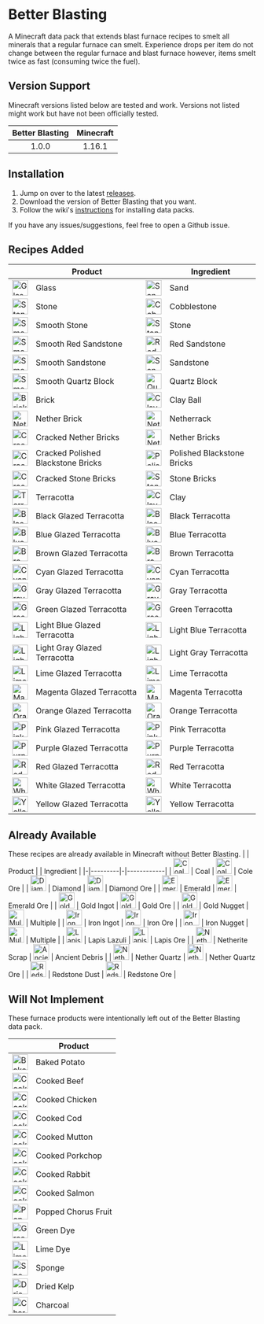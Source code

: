 # Better Blasting
A Minecraft data pack that extends blast furnace recipes to smelt all minerals
that a regular furnace can smelt. Experience drops per item do not change between
the regular furnace and blast furnace however, items smelt twice as fast
(consuming twice the fuel).

## Version Support
Minecraft versions listed below are tested and work. Versions not listed might
work but have not been officially tested.

| Better Blasting | Minecraft |
|:-------------:|:-------------:|
| 1.0.0 | 1.16.1 |

## Installation
1. Jump on over to the latest [releases](https://github.com/ghunteranderson/better_blasting/releases).
2. Download the version of Better Blasting that you want.
3. Follow the wiki's [instructions](https://minecraft.gamepedia.com/Tutorials/Installing_a_data_pack) for installing data packs.

If you have any issues/suggestions, feel free to open a Github issue.


## Recipes Added
| | Product | | Ingredient |
|-|---------|-|------------|
| <img src="https://gamepedia.cursecdn.com/minecraft_gamepedia/1/15/Glass.png" alt="Glass" height="32" /> | Glass | <img src="https://gamepedia.cursecdn.com/minecraft_gamepedia/b/b0/Sand_JE5_BE2.png" alt="Sand" height="32" /> | Sand |
| <img src="https://gamepedia.cursecdn.com/minecraft_gamepedia/thumb/2/29/Stone_JE4_BE2.png/150px-Stone_JE4_BE2.png" alt="Stone" height="32" /> | Stone | <img src="https://gamepedia.cursecdn.com/minecraft_gamepedia/thumb/6/6a/Cobblestone_JE6_BE3.png/150px-Cobblestone_JE6_BE3.png" alt="Cobblestone" height="32" /> | Cobblestone |
| <img src="https://gamepedia.cursecdn.com/minecraft_gamepedia/thumb/d/d8/Smooth_Stone_JE2_BE2.png/150px-Smooth_Stone_JE2_BE2.png" alt="Smooth Stone" height="32" /> | Smooth Stone | <img src="https://gamepedia.cursecdn.com/minecraft_gamepedia/thumb/2/29/Stone_JE4_BE2.png/150px-Stone_JE4_BE2.png" alt="Stone" height="32" /> | Stone |
| <img src="https://gamepedia.cursecdn.com/minecraft_gamepedia/thumb/d/d3/Smooth_Red_Sandstone.png/150px-Smooth_Red_Sandstone.png" alt="Smooth Red Sandstone" height="32" /> | Smooth Red Sandstone | <img src="https://gamepedia.cursecdn.com/minecraft_gamepedia/4/47/Red_Sandstone_JE4_BE2.png" alt="Red Sandstone" height="32" /> | Red Sandstone |
| <img src="https://gamepedia.cursecdn.com/minecraft_gamepedia/thumb/3/3c/Smooth_Sandstone.png/150px-Smooth_Sandstone.png" alt="Smooth Sandstone" height="32" /> | Smooth Sandstone | <img src="https://gamepedia.cursecdn.com/minecraft_gamepedia/e/eb/Sandstone_JE6_BE2.png" alt="Sandstone" height="32" /> | Sandstone |
| <img src="https://gamepedia.cursecdn.com/minecraft_gamepedia/3/31/Smooth_Quartz_Block.png" alt="Smooth Quartz Block" height="32" /> | Smooth Quartz Block | <img src="https://gamepedia.cursecdn.com/minecraft_gamepedia/thumb/4/4f/Block_of_Quartz_JE3_BE2.png/150px-Block_of_Quartz_JE3_BE2.png" alt="Quartz Block" height="32" /> | Quartz Block |
| <img src="https://gamepedia.cursecdn.com/minecraft_gamepedia/thumb/3/32/Brick_JE2_BE2.png/150px-Brick_JE2_BE2.png" alt="Brick" height="32" /> | Brick | <img src="https://gamepedia.cursecdn.com/minecraft_gamepedia/thumb/4/42/Clay_JE2_BE2.png/150px-Clay_JE2_BE2.png" alt="Clay Ball" height="32" /> | Clay Ball |
| <img src="https://gamepedia.cursecdn.com/minecraft_gamepedia/thumb/4/49/Nether_Brick_JE2_BE2.png/150px-Nether_Brick_JE2_BE2.png" alt="Nether Brick" height="32" /> | Nether Brick | <img src="https://gamepedia.cursecdn.com/minecraft_gamepedia/thumb/0/02/Netherrack_JE4_BE2.png/150px-Netherrack_JE4_BE2.png" alt="Netherrack" height="32" /> | Netherrack |
| <img src="https://gamepedia.cursecdn.com/minecraft_gamepedia/thumb/e/ed/Cracked_Nether_Bricks_JE1.png/150px-Cracked_Nether_Bricks_JE1.png" alt="Cracked Nether Bricks" height="32" /> | Cracked Nether Bricks | <img src="https://gamepedia.cursecdn.com/minecraft_gamepedia/thumb/9/99/Nether_Bricks_JE3_BE4.png/150px-Nether_Bricks_JE3_BE4.png" alt="Nether Bricks" height="32" /> | Nether Bricks |
| <img src="https://gamepedia.cursecdn.com/minecraft_gamepedia/thumb/2/2e/Polished_Blackstone_Bricks_JE1.png/150px-Polished_Blackstone_Bricks_JE1.png?version=3cce9be0bfbdda3a5b9187f9f69cec75" alt="Cracked Polished Blackstone Bricks" height="32" /> | Cracked Polished Blackstone Bricks | <img src="https://gamepedia.cursecdn.com/minecraft_gamepedia/thumb/2/2e/Polished_Blackstone_Bricks_JE1.png/150px-Polished_Blackstone_Bricks_JE1.png?version=3cce9be0bfbdda3a5b9187f9f69cec75" alt="Polished Blackstone Bricks" height="32" /> | Polished Blackstone Bricks |
| <img src="https://gamepedia.cursecdn.com/minecraft_gamepedia/thumb/f/f1/Cracked_Stone_Bricks_JE3_BE2.png/150px-Cracked_Stone_Bricks_JE3_BE2.png" alt="Cracked Stone Bricks" height="32" /> | Cracked Stone Bricks | <img src="https://gamepedia.cursecdn.com/minecraft_gamepedia/thumb/5/5a/Stone_Bricks_JE3_BE2.png/150px-Stone_Bricks_JE3_BE2.png" alt="Stone Bricks" height="32" /> | Stone Bricks |
| <img src="https://gamepedia.cursecdn.com/minecraft_gamepedia/thumb/e/e8/Terracotta_JE2_BE2.png/150px-Terracotta_JE2_BE2.png" alt="Terracotta" height="32" /> | Terracotta | <img src="https://gamepedia.cursecdn.com/minecraft_gamepedia/thumb/c/c3/Clay_Block_JE2_BE2.png/150px-Clay_Block_JE2_BE2.png" alt="Clay" height="32" /> | Clay |
| <img src="https://gamepedia.cursecdn.com/minecraft_gamepedia/b/b7/Black_Glazed_Terracotta.png" alt="Black Glazed Terracotta" height="32" /> | Black Glazed Terracotta | <img src="https://gamepedia.cursecdn.com/minecraft_gamepedia/a/a3/Black_Terracotta_JE1_BE1.png" alt="Black Terracotta" height="32" /> | Black Terracotta |
| <img src="https://gamepedia.cursecdn.com/minecraft_gamepedia/4/4c/Blue_Glazed_Terracotta.png" alt="Blue Glazed Terracotta" height="32" /> | Blue Glazed Terracotta | <img src="https://gamepedia.cursecdn.com/minecraft_gamepedia/8/8b/Blue_Terracotta_JE1_BE1.png?version=fd5a7eefd168b67bd0d23005c0e4c8b8" alt="Blue Terracotta" height="32" /> | Blue Terracotta |
| <img src="https://gamepedia.cursecdn.com/minecraft_gamepedia/8/88/Brown_Glazed_Terracotta.png" alt="Brown Glazed Terracotta" height="32" /> | Brown Glazed Terracotta | <img src="https://gamepedia.cursecdn.com/minecraft_gamepedia/6/61/Brown_Terracotta_JE1_BE1.png" alt="Brown Terracotta" height="32" /> | Brown Terracotta |
| <img src="https://gamepedia.cursecdn.com/minecraft_gamepedia/6/6c/Cyan_Glazed_Terracotta.png" alt="Cyan Glazed Terracotta" height="32" /> | Cyan Glazed Terracotta | <img src="https://gamepedia.cursecdn.com/minecraft_gamepedia/c/c2/Cyan_Terracotta_JE1_BE1.png" alt="Cyan Terracotta" height="32" /> | Cyan Terracotta |
| <img src="https://gamepedia.cursecdn.com/minecraft_gamepedia/c/c0/Gray_Glazed_Terracotta.png" alt="Gray Glazed Terracotta" height="32" /> | Gray Glazed Terracotta | <img src="https://gamepedia.cursecdn.com/minecraft_gamepedia/a/a4/Gray_Terracotta_JE1_BE1.png?version=3dea6d9e4e7cb209d8b6ee9a018214f8" alt="Gray Terracotta" height="32" /> | Gray Terracotta |
| <img src="https://gamepedia.cursecdn.com/minecraft_gamepedia/3/38/Green_Glazed_Terracotta.png" alt="Green Glazed Terracotta" height="32" /> | Green Glazed Terracotta | <img src="https://gamepedia.cursecdn.com/minecraft_gamepedia/7/7b/Green_Terracotta_JE1_BE1.png" alt="Green Terracotta" height="32" /> | Green Terracotta |
| <img src="https://gamepedia.cursecdn.com/minecraft_gamepedia/4/4b/Light_Blue_Glazed_Terracotta.png" alt="Light Blue Glazed Terracotta" height="32" /> | Light Blue Glazed Terracotta | <img src="https://gamepedia.cursecdn.com/minecraft_gamepedia/0/05/Light_Blue_Terracotta_JE1_BE1.png" alt="Light Blue Terracotta" height="32" /> | Light Blue Terracotta |
| <img src="https://gamepedia.cursecdn.com/minecraft_gamepedia/8/8e/Light_Gray_Glazed_Terracotta.png" alt="Light Gray Glazed Terracotta" height="32" /> | Light Gray Glazed Terracotta | <img src="https://gamepedia.cursecdn.com/minecraft_gamepedia/7/7e/Light_Gray_Terracotta_JE1_BE1.png" alt="Light Gray Terracotta" height="32" /> | Light Gray Terracotta |
| <img src="https://gamepedia.cursecdn.com/minecraft_gamepedia/2/22/Lime_Glazed_Terracotta.png" alt="Lime Glazed Terracotta" height="32" /> | Lime Glazed Terracotta | <img src="https://gamepedia.cursecdn.com/minecraft_gamepedia/0/07/Lime_Terracotta_JE1_BE1.png" alt="Lime Terracotta" height="32" /> | Lime Terracotta |
| <img src="https://gamepedia.cursecdn.com/minecraft_gamepedia/6/62/Magenta_Glazed_Terracotta.png" alt="Magenta Glazed Terracotta" height="32" /> | Magenta Glazed Terracotta | <img src="https://gamepedia.cursecdn.com/minecraft_gamepedia/c/c5/Magenta_Terracotta_JE1_BE1.png" alt="Magenta Terracotta" height="32" /> | Magenta Terracotta |
| <img src="https://gamepedia.cursecdn.com/minecraft_gamepedia/0/00/Orange_Glazed_Terracotta.png" alt="Orange Glazed Terracotta" height="32" /> | Orange Glazed Terracotta | <img src="https://gamepedia.cursecdn.com/minecraft_gamepedia/0/07/Orange_Terracotta_JE1_BE1.png" alt="Orange Terracotta" height="32" /> | Orange Terracotta |
| <img src="https://gamepedia.cursecdn.com/minecraft_gamepedia/d/d3/Pink_Glazed_Terracotta.png" alt="Pink Glazed Terracotta" height="32" /> | Pink Glazed Terracotta | <img src="https://gamepedia.cursecdn.com/minecraft_gamepedia/b/b7/Pink_Terracotta_JE1_BE1.png" alt="Pink Terracotta" height="32" /> | Pink Terracotta |
| <img src="https://gamepedia.cursecdn.com/minecraft_gamepedia/e/e0/Purple_Glazed_Terracotta.png" alt="Purple Glazed Terracotta" height="32" /> | Purple Glazed Terracotta | <img src="https://gamepedia.cursecdn.com/minecraft_gamepedia/4/4f/Purple_Terracotta_JE1_BE1.png" alt="Purple Terracotta" height="32" /> | Purple Terracotta |
| <img src="https://gamepedia.cursecdn.com/minecraft_gamepedia/a/aa/Red_Glazed_Terracotta.png" alt="Red Glazed Terracotta" height="32" /> | Red Glazed Terracotta | <img src="https://gamepedia.cursecdn.com/minecraft_gamepedia/d/da/Red_Terracotta_JE1_BE1.png" alt="Red Terracotta" height="32" /> | Red Terracotta |
| <img src="https://gamepedia.cursecdn.com/minecraft_gamepedia/a/a7/White_Glazed_Terracotta.png" alt="White Glazed Terracotta" height="32" /> | White Glazed Terracotta | <img src="https://gamepedia.cursecdn.com/minecraft_gamepedia/4/4c/White_Terracotta_JE1_BE1.png" alt="White Terracotta" height="32" /> | White Terracotta |
| <img src="https://gamepedia.cursecdn.com/minecraft_gamepedia/2/29/Yellow_Glazed_Terracotta.png?version=d9043d4a5d1da60fd746b935f64dfc83" alt="Yellow Glazed Terracotta" height="32" /> | Yellow Glazed Terracotta | <img src="https://gamepedia.cursecdn.com/minecraft_gamepedia/f/f9/Yellow_Terracotta_JE1_BE1.png" alt="Yellow Terracotta" height="32" /> | Yellow Terracotta |


## Already Available
These recipes are already available in Minecraft without Better Blasting.
| | Product | | Ingredient |
|-|---------|-|------------|
| <img src="https://gamepedia.cursecdn.com/minecraft_gamepedia/5/5f/Coal_JE3_BE2.png" alt="Coal" height="32" /> | Coal | <img src="https://gamepedia.cursecdn.com/minecraft_gamepedia/thumb/d/d6/Coal_Ore_JE2_BE2.png/150px-Coal_Ore_JE2_BE2.png" alt="Coal Ore" height="32" /> | Cole Ore |
| <img src="https://gamepedia.cursecdn.com/minecraft_gamepedia/thumb/6/6a/Diamond_JE2_BE2.png/150px-Diamond_JE2_BE2.png" alt="Diamond" height="32" /> | Diamond | <img src="https://gamepedia.cursecdn.com/minecraft_gamepedia/thumb/b/b5/Diamond_Ore_JE3_BE3.png/150px-Diamond_Ore_JE3_BE3.png" alt="Diamond Ore" height="32" /> | Diamond Ore |
| <img src="https://gamepedia.cursecdn.com/minecraft_gamepedia/thumb/2/26/Emerald_JE3_BE3.png/150px-Emerald_JE3_BE3.png" alt="Emerald" height="32" /> | Emerald | <img src="https://gamepedia.cursecdn.com/minecraft_gamepedia/thumb/5/59/Emerald_Ore_JE2_BE2.png/150px-Emerald_Ore_JE2_BE2.png" alt="Emerald Ore" height="32" /> | Emerald Ore |
| <img src="https://gamepedia.cursecdn.com/minecraft_gamepedia/thumb/5/57/Gold_Ingot_JE3_BE2.png/150px-Gold_Ingot_JE3_BE2.png" alt="Gold Ingot" height="32" /> | Gold Ingot | <img src="https://gamepedia.cursecdn.com/minecraft_gamepedia/thumb/b/b9/Gold_Ore_JE3_BE2.png/150px-Gold_Ore_JE3_BE2.png" alt="Gold Ore" height="32" /> | Gold Ore |
| <img src="https://gamepedia.cursecdn.com/minecraft_gamepedia/thumb/2/2d/Gold_Nugget_JE2_BE2.png/150px-Gold_Nugget_JE2_BE2.png" alt="Gold Nugget" height="32" /> | Gold Nugget | <img src="https://gamepedia.cursecdn.com/minecraft_gamepedia/d/db/Golden_Sword_JE3_BE2.png" alt="Multiple" height="32" /> | Multiple |
| <img src="https://gamepedia.cursecdn.com/minecraft_gamepedia/thumb/0/06/Iron_Ingot_JE2_BE2.png/150px-Iron_Ingot_JE2_BE2.png" alt="Iron Ingot" height="32" /> | Iron Ingot | <img src="https://gamepedia.cursecdn.com/minecraft_gamepedia/thumb/0/0c/Iron_Ore_JE3.png/150px-Iron_Ore_JE3.png" alt="Iron Ore" height="32" /> | Iron Ore |
| <img src="https://gamepedia.cursecdn.com/minecraft_gamepedia/thumb/e/ea/Iron_Nugget_JE1_BE1.png/150px-Iron_Nugget_JE1_BE1.png" alt="Iron Nugget" height="32" /> | Iron Nugget | <img src="https://gamepedia.cursecdn.com/minecraft_gamepedia/8/8e/Iron_Sword_JE2_BE2.png" alt="Multiple" height="32" /> | Multiple |
| <img src="https://gamepedia.cursecdn.com/minecraft_gamepedia/thumb/4/43/Lapis_Lazuli_JE2_BE2.png/150px-Lapis_Lazuli_JE2_BE2.png" alt="Lapis Lazuli" height="32" /> | Lapis Lazuli | <img src="https://gamepedia.cursecdn.com/minecraft_gamepedia/thumb/c/ce/Lapis_Lazuli_Ore_JE2_BE2.png/150px-Lapis_Lazuli_Ore_JE2_BE2.png" alt="Lapis Ore" height="32" /> | Lapis Ore |
| <img src="https://gamepedia.cursecdn.com/minecraft_gamepedia/thumb/3/33/Netherite_Scrap_JE2_BE1.png/150px-Netherite_Scrap_JE2_BE1.png" alt="Netherite Scrap" height="32" /> | Netherite Scrap | <img src="https://gamepedia.cursecdn.com/minecraft_gamepedia/thumb/4/4c/Ancient_Debris_JE1_BE1.png/150px-Ancient_Debris_JE1_BE1.png" alt="Ancient Debris" height="32" /> | Ancient Debris |
| <img src="https://gamepedia.cursecdn.com/minecraft_gamepedia/thumb/6/64/Nether_Quartz_JE2_BE2.png/150px-Nether_Quartz_JE2_BE2.png" alt="Nether Quartz" height="32" /> | Nether Quartz | <img src="https://gamepedia.cursecdn.com/minecraft_gamepedia/thumb/2/28/Nether_Quartz_Ore_JE3_BE2.png/150px-Nether_Quartz_Ore_JE3_BE2.png" alt="Nether Quartz Ore" height="32" /> | Nether Quartz Ore |
| <img src="https://gamepedia.cursecdn.com/minecraft_gamepedia/thumb/e/e1/Redstone_Dust_JE2_BE2.png/150px-Redstone_Dust_JE2_BE2.png" alt="Redstone Dust" height="32" /> | Redstone Dust | <img src="https://gamepedia.cursecdn.com/minecraft_gamepedia/thumb/3/3e/Redstone_Ore_JE2_BE2.png/150px-Redstone_Ore_JE2_BE2.png" alt="Redstone Ore" height="32" /> | Redstone Ore |



## Will Not Implement
These furnace products were intentionally left out of the Better Blasting data pack.

| | Product |
|-|-|
| <img src="https://gamepedia.cursecdn.com/minecraft_gamepedia/e/e0/Baked_Potato_JE4_BE2.png" alt="Baked Potato" height="32" /> | Baked Potato |
| <img src="https://gamepedia.cursecdn.com/minecraft_gamepedia/thumb/1/1b/Steak_JE3_BE3.png/150px-Steak_JE3_BE3.png" alt="Cooked Beef" height="32" /> | Cooked Beef |
| <img src="https://gamepedia.cursecdn.com/minecraft_gamepedia/thumb/6/66/Cooked_Chicken_JE3_BE3.png/150px-Cooked_Chicken_JE3_BE3.png" alt="Cooked Chicken" height="32" /> | Cooked Chicken |
| <img src="https://gamepedia.cursecdn.com/minecraft_gamepedia/thumb/5/53/Cooked_Cod_JE4_BE3.png/150px-Cooked_Cod_JE4_BE3.png" alt="Cooked Cod" height="32" /> | Cooked Cod |
| <img src="https://gamepedia.cursecdn.com/minecraft_gamepedia/thumb/7/7d/Cooked_Mutton_JE3_BE2.png/150px-Cooked_Mutton_JE3_BE2.png" alt="Cooked Mutton" height="32" /> | Cooked Mutton |
| <img src="https://gamepedia.cursecdn.com/minecraft_gamepedia/thumb/e/ee/Cooked_Porkchop_JE4_BE3.png/150px-Cooked_Porkchop_JE4_BE3.png" alt="Cooked Porkchop" height="32" /> | Cooked Porkchop |
| <img src="https://gamepedia.cursecdn.com/minecraft_gamepedia/thumb/1/1b/Cooked_Rabbit_JE3_BE2.png/150px-Cooked_Rabbit_JE3_BE2.png" alt="Cooked Rabbit" height="32" /> | Cooked Rabbit |
| <img src="https://gamepedia.cursecdn.com/minecraft_gamepedia/thumb/2/2b/Cooked_Salmon_JE2_BE2.png/150px-Cooked_Salmon_JE2_BE2.png" alt="Cooked Salmon" height="32" /> | Cooked Salmon |
| <img src="https://gamepedia.cursecdn.com/minecraft_gamepedia/thumb/7/7f/Popped_Chorus_Fruit_JE2_BE2.png/150px-Popped_Chorus_Fruit_JE2_BE2.png" alt="Popped Chorus Fruit" height="32" /> | Popped Chorus Fruit |
| <img src="https://gamepedia.cursecdn.com/minecraft_gamepedia/thumb/5/58/Green_Dye_JE2_BE2.png/150px-Green_Dye_JE2_BE2.png" alt="Green Dye" height="32" /> | Green Dye |
| <img src="https://gamepedia.cursecdn.com/minecraft_gamepedia/0/0f/Lime_Dye_JE2_BE2.png" alt="Lime Dye" height="32" /> | Lime Dye |
| <img src="https://gamepedia.cursecdn.com/minecraft_gamepedia/thumb/f/f7/Sponge_JE3_BE3.png/150px-Sponge_JE3_BE3.png" alt="Sponge" height="32" /> | Sponge |
| <img src="https://gamepedia.cursecdn.com/minecraft_gamepedia/thumb/2/2a/Dried_Kelp_JE1.png/150px-Dried_Kelp_JE1.png" alt="Dried Kelp" height="32" /> | Dried Kelp |
| <img src="https://gamepedia.cursecdn.com/minecraft_gamepedia/5/5a/Charcoal_JE3_BE3.png" alt="Charcoal" height="32" /> | Charcoal |

